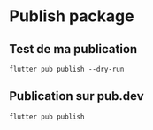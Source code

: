 # Publish package

## Test de ma publication
``flutter pub publish --dry-run``

## Publication sur pub.dev
``flutter pub publish``

